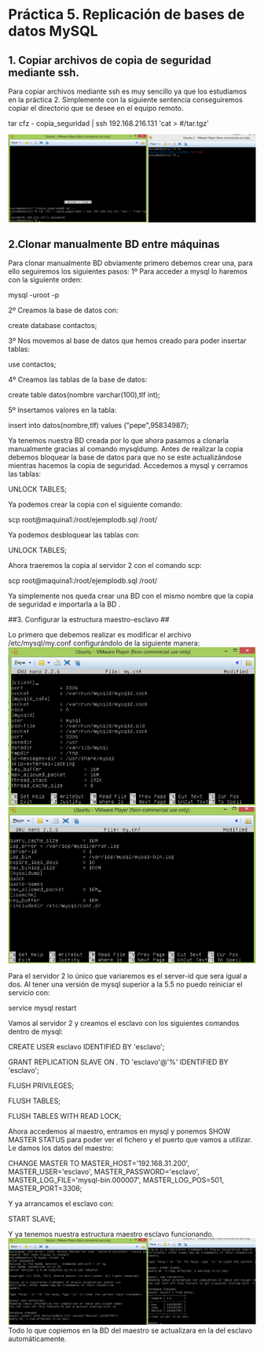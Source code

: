 # Práctica 5. Replicación de bases de datos MySQL #
## 1. Copiar archivos de copia de seguridad mediante ssh. ##

Para copiar archivos mediante ssh es muy sencillo ya que los estudiamos en la práctica 2. Simplemente con la siguiente sentencia conseguiremos copiar el directorio que se desee en el equipo remoto. 

tar cfz - copia_seguridad | ssh 192.168.216.131 'cat > #/tar.tgz'


![Con titulo](practica5_1.png "Ejemplo")

## 2.Clonar manualmente BD entre máquinas ##

Para clonar manualmente BD obviamente primero debemos crear una, para ello seguiremos los siguientes pasos:
1º Para acceder a mysql lo haremos con la siguiente orden: 

mysql -uroot -p
 
2º Creamos la base de datos  con:

 create database contactos;
 
 3º Nos movemos  al base de datos que hemos creado para poder insertar tablas: 
 
 use contactos;
 
 4º Creamos las tablas de la base de datos:
 
 create table datos(nombre varchar(100),tlf int);
 
 5º Insertamos valores en la tabla:
 
 insert into datos(nombre,tlf) values ("pepe",95834987);
 
 Ya tenemos nuestra BD creada por lo que ahora pasamos a clonarla manualmente gracias al comando mysqldump.
 Antes de realizar la copia debemos bloquear la base de datos para que no se este actualizándose mientras hacemos la copia de seguridad. Accedemos  a mysql y cerramos las tablas:
 
 UNLOCK TABLES;
 
 Ya podemos crear la copia con el siguiente comando: 
 
scp root@maquina1:/root/ejemplodb.sql /root/
 
 Ya podemos desbloquear las tablas con: 
   
   UNLOCK TABLES;
   
 Ahora traeremos la copia al servidor 2 con el comando scp:
   
 scp root@maquina1:/root/ejemplodb.sql /root/
 
 Ya simplemente nos queda crear una BD con el mismo nombre que la copia de seguridad e importarla a la BD .
 
##3. Configurar la estructura maestro-esclavo ##
 
Lo primero que debemos realizar es modificar el archivo /etc/mysql/my.conf configurándolo de la siguiente manera:
![Con titulo](practica5_3.png "Ejemplo")
![Con titulo](practica5_4.png "Ejemplo")

Para el servidor 2 lo único que variaremos es el server-id que sera igual a dos.
Al tener una versión de mysql superior a la 5.5 no puedo reiniciar el servicio con:  

service mysql restart

Vamos al servidor 2 y creamos el esclavo con los siguientes comandos dentro de mysql: 

CREATE USER esclavo IDENTIFIED BY 'esclavo'; 

GRANT REPLICATION SLAVE ON *.* TO 'esclavo'@'%'
IDENTIFIED BY 'esclavo'; 

 FLUSH PRIVILEGES; 
 
FLUSH TABLES; 

FLUSH TABLES WITH READ LOCK; 

Ahora accedemos al maestro, entramos en mysql y ponemos SHOW MASTER  STATUS para poder ver el fichero y el puerto que vamos a utilizar.
Le damos los datos del maestro: 

CHANGE MASTER TO MASTER_HOST='192.168.31.200',
MASTER_USER='esclavo', MASTER_PASSWORD='esclavo',
MASTER_LOG_FILE='mysql-bin.000007', MASTER_LOG_POS=501,
MASTER_PORT=3306; 

Y ya arrancamos el esclavo con:  

START SLAVE;

Y ya tenemos nuestra estructura maestro esclavo funcionando.
![Con titulo](practica5_2.png "Ejemplo")
Todo lo que copiemos en la BD del maestro se actualizara en la del esclavo automáticamente.
 